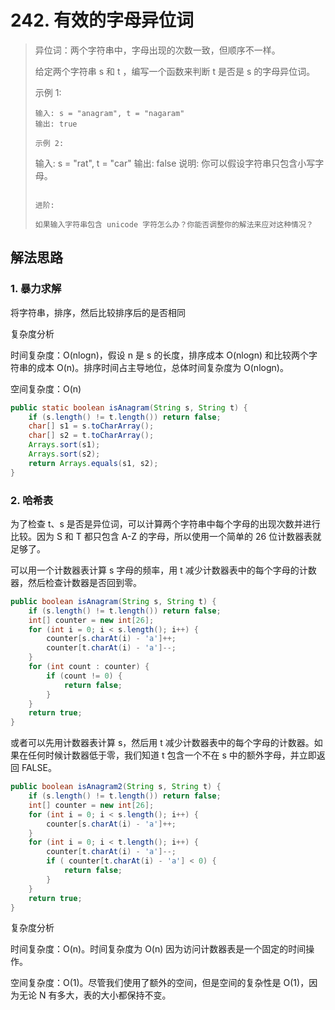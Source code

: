 # 242. 有效的字母异位词

> 异位词：两个字符串中，字母出现的次数一致，但顺序不一样。
> 
> 给定两个字符串 s 和 t ，编写一个函数来判断 t 是否是 s 的字母异位词。
>
> 示例 1:
> 
> ```
> 输入: s = "anagram", t = "nagaram"
> 输出: true
> 
> 示例 2:
> 
> ```
> 输入: s = "rat", t = "car"
> 输出: false
> 说明:
> 你可以假设字符串只包含小写字母。
> ```
> 
> 进阶:
> 
> 如果输入字符串包含 unicode 字符怎么办？你能否调整你的解法来应对这种情况？

## 解法思路

### 1. 暴力求解

将字符串，排序，然后比较排序后的是否相同

复杂度分析

时间复杂度：O(nlogn)，假设 n 是 s 的长度，排序成本 O(nlogn) 和比较两个字符串的成本 O(n)。排序时间占主导地位，总体时间复杂度为 O(nlogn)。

空间复杂度：O(n)


```java
public static boolean isAnagram(String s, String t) {
    if (s.length() != t.length()) return false;
    char[] s1 = s.toCharArray();
    char[] s2 = t.toCharArray();
    Arrays.sort(s1);
    Arrays.sort(s2);
    return Arrays.equals(s1, s2);
}
```

### 2. 哈希表

为了检查 t、s 是否是异位词，可以计算两个字符串中每个字母的出现次数并进行比较。因为 S 和 T 都只包含 A-Z 的字母，所以使用一个简单的 26 位计数器表就足够了。

可以用一个计数器表计算 s 字母的频率，用 t 减少计数器表中的每个字母的计数器，然后检查计数器是否回到零。

```java
public boolean isAnagram(String s, String t) {
    if (s.length() != t.length()) return false;
    int[] counter = new int[26];
    for (int i = 0; i < s.length(); i++) {
        counter[s.charAt(i) - 'a']++;
        counter[t.charAt(i) - 'a']--;
    }
    for (int count : counter) {
        if (count != 0) {
            return false;
        }
    }
    return true;
}
```

或者可以先用计数器表计算 s，然后用 t 减少计数器表中的每个字母的计数器。如果在任何时候计数器低于零，我们知道 t 包含一个不在 s 中的额外字母，并立即返回 FALSE。

```java
public boolean isAnagram2(String s, String t) {
    if (s.length() != t.length()) return false;
    int[] counter = new int[26];
    for (int i = 0; i < s.length(); i++) {
        counter[s.charAt(i) - 'a']++;
    }
    for (int i = 0; i < t.length(); i++) {
        counter[t.charAt(i) - 'a']--;
        if ( counter[t.charAt(i) - 'a'] < 0) {
            return false;
        }
    }
    return true;
}
```

复杂度分析

时间复杂度：O(n)。时间复杂度为 O(n) 因为访问计数器表是一个固定的时间操作。

空间复杂度：O(1)。尽管我们使用了额外的空间，但是空间的复杂性是 O(1)，因为无论 N 有多大，表的大小都保持不变。
